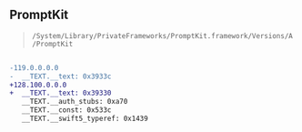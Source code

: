 ## PromptKit

> `/System/Library/PrivateFrameworks/PromptKit.framework/Versions/A/PromptKit`

```diff

-119.0.0.0.0
-  __TEXT.__text: 0x3933c
+128.100.0.0.0
+  __TEXT.__text: 0x39330
   __TEXT.__auth_stubs: 0xa70
   __TEXT.__const: 0x533c
   __TEXT.__swift5_typeref: 0x1439

```
